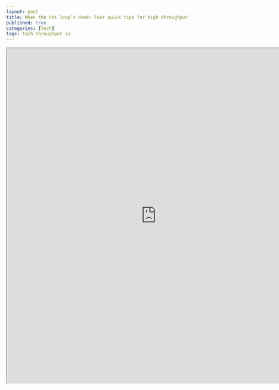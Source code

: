 ```yaml
---
layout: post
title: When the hot loop’s done: Four quick tips for high throughput
published: true
categories: [Tech]
tags: tech throughput io
---
```

<iframe width="800" height="900" src="https://docs.google.com/document/d/e/2PACX-1vTj2TDt82o5nZVS16Wz7Uo4e8kiyuzcp2smJXKyb8d6xvBn38KNUMbgz8KaVCFnc-T_kcFEoj3_s6uR/pub?embedded=true"></iframe>  
    
